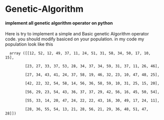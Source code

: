 # Genetic-Algorithm
#### implement all genetic algorithm operator  on python 
Here is try to implement a simple and Basic genetic Algorithm operator code. you should modify basiced on your population. 
in my code my population look like this 

``` 
  array ([[12, 52, 12, 49, 37, 11, 24, 51, 31, 58, 34, 50, 17, 10, 15],

         [23, 27, 33, 37, 53, 28, 34, 37, 34, 59, 31, 37, 11, 26, 46],

         [27, 34, 43, 41, 24, 37, 58, 19, 46, 32, 23, 10, 47, 48, 25],

         [42, 22, 32, 54, 58, 14, 56, 36, 58, 59, 10, 31, 25, 15, 20],

         [56, 29, 23, 54, 43, 36, 37, 37, 29, 42, 56, 16, 45, 50, 54],

         [55, 33, 14, 20, 47, 24, 22, 22, 43, 16, 30, 49, 17, 24, 11],

         [28, 36, 55, 54, 13, 21, 28, 56, 21, 29, 36, 48, 51, 47, 28]])
         
